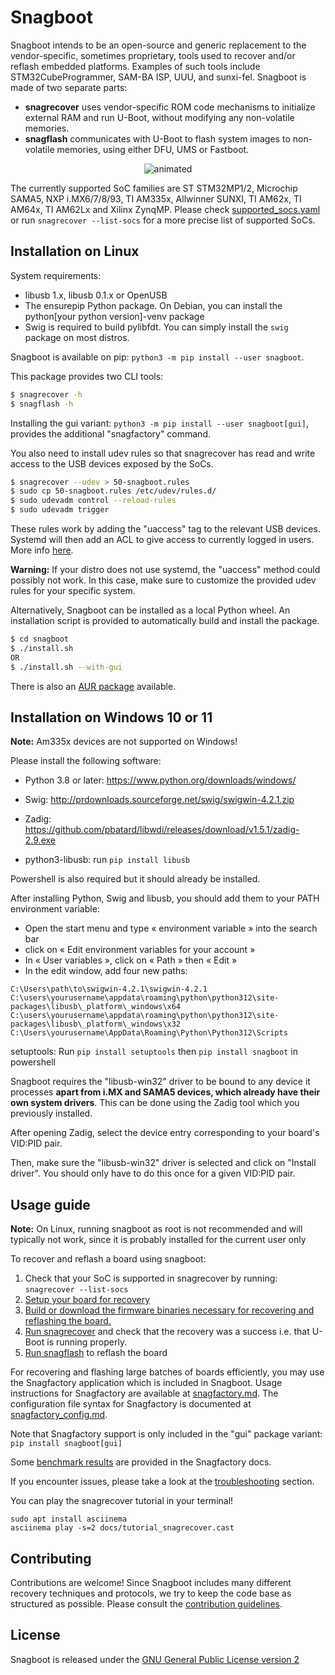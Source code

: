 # Snagboot

Snagboot intends to be an open-source and generic replacement to the
vendor-specific, sometimes proprietary, tools used to recover and/or reflash
embedded platforms. Examples of such tools include STM32CubeProgrammer, SAM-BA
ISP, UUU, and sunxi-fel. Snagboot is made of two separate parts:

- **snagrecover** uses vendor-specific ROM code mechanisms to initialize
  external RAM and run U-Boot, without modifying any non-volatile
  memories.
- **snagflash** communicates with U-Boot to flash system images to non-volatile
  memories, using either DFU, UMS or Fastboot.

<p align="center">
  <img src="docs/tutorial_snagrecover.gif" alt="animated" />
</p>

The currently supported SoC families are ST STM32MP1/2, Microchip SAMA5, NXP
i.MX6/7/8/93, TI AM335x, Allwinner SUNXI, TI AM62x, TI AM64x, TI AM62Lx and Xilinx ZynqMP. Please check
[supported_socs.yaml](https://github.com/bootlin/snagboot/blob/main/src/snagrecover/supported_socs.yaml) or run `snagrecover
--list-socs` for a more precise list of supported SoCs.

## Installation on Linux

System requirements:

 * libusb 1.x, libusb 0.1.x or OpenUSB
 * The ensurepip Python package. On Debian, you can install the
   python[your python version]-venv package
 * Swig is required to build pylibfdt. You can simply install the `swig` package on most distros.

Snagboot is available on pip: `python3 -m pip install --user snagboot`.

This package provides two CLI tools:

```bash
$ snagrecover -h
$ snagflash -h
```

Installing the gui variant: `python3 -m pip install --user snagboot[gui]`, provides the additional "snagfactory" command.

You also need to install udev rules so that snagrecover has read and write
access to the USB devices exposed by the SoCs.

```bash
$ snagrecover --udev > 50-snagboot.rules
$ sudo cp 50-snagboot.rules /etc/udev/rules.d/
$ sudo udevadm control --reload-rules
$ sudo udevadm trigger
```

These rules work by adding the "uaccess" tag to the relevant USB devices.
Systemd will then add an ACL to give access to currently logged in users. More
info
[here](https://enotty.pipebreaker.pl/2012/05/23/linux-automatic-user-acl-management/).

**Warning:** If your distro does not use systemd, the "uaccess" method could
possibly not work. In this case, make sure to customize the provided udev rules
for your specific system.

Alternatively, Snagboot can be installed as a local Python wheel. An
installation script is provided to automatically build and install the package.

```bash
$ cd snagboot
$ ./install.sh
OR
$ ./install.sh --with-gui
```

There is also an [AUR package](https://aur.archlinux.org/packages/snagboot)
available.

## Installation on Windows 10 or 11

**Note:** Am335x devices are not supported on Windows!

Please install the following software:

- Python 3.8 or later: https://www.python.org/downloads/windows/

- Swig: http://prdownloads.sourceforge.net/swig/swigwin-4.2.1.zip

- Zadig: https://github.com/pbatard/libwdi/releases/download/v1.5.1/zadig-2.9.exe

- python3-libusb: run `pip install libusb`

Powershell is also required but it should already be installed.

After installing Python, Swig and libusb, you should add them to your PATH environment variable:

- Open the start menu and type « environment variable » into the search bar
- click on « Edit environment variables for your account »
- In « User variables », click on « Path » then « Edit »
- In the edit window, add four new paths:

```
C:\Users\path\to\swigwin-4.2.1\swigwin-4.2.1
C:\users\yourusername\appdata\roaming\python\python312\site-packages\libusb\_platform\_windows\x64
C:\users\yourusername\appdata\roaming\python\python312\site-packages\libusb\_platform\_windows\x32
C:\Users\yourusername\AppData\Roaming\Python\Python312\Scripts
```

setuptools: Run `pip install setuptools` then  `pip install snagboot` in powershell

Snagboot requires the "libusb-win32" driver to be bound to any device it
processes **apart from i.MX and SAMA5 devices, which already have their own
system drivers**. This can be done using the Zadig tool which you previously
installed.

After opening Zadig, select the device entry corresponding to your board's
VID:PID pair.

Then, make sure the "libusb-win32" driver is selected and click on "Install
driver". You should only have to do this once for a given VID:PID pair.

## Usage guide

**Note:** On Linux, running snagboot as root is not recommended and will typically not
work, since it is probably installed for the current user only

To recover and reflash a board using snagboot:

1. Check that your SoC is supported in snagrecover by running: `snagrecover --list-socs`
2. [Setup your board for recovery](https://github.com/bootlin/snagboot/blob/main/docs/board_setup.md)
3. [Build or download the firmware binaries necessary for recovering and reflashing the board.](https://github.com/bootlin/snagboot/blob/main/docs/fw_binaries.md)
4. [Run snagrecover](https://github.com/bootlin/snagboot/blob/main/docs/snagrecover.md) and check that the recovery was a success i.e. that U-Boot is running properly.
5. [Run snagflash](https://github.com/bootlin/snagboot/blob/main/docs/snagflash.md) to reflash the board



For recovering and flashing large batches of boards efficiently, you may use the Snagfactory application which is included in Snagboot. Usage instructions for Snagfactory are available at [snagfactory.md](https://github.com/bootlin/snagboot/blob/main/docs/snagfactory.md). The configuration file syntax for Snagfactory is documented at [snagfactory_config.md](https://github.com/bootlin/snagboot/blob/main/docs/snagfactory_config.md).


Note that Snagfactory support is only included in the "gui" package variant: `pip install snagboot[gui]`

Some [benchmark results](https://github.com/bootlin/snagboot/blob/main/docs/snagfactory_benchmarks.md) are provided in the Snagfactory docs.

If you encounter issues, please take a look at the
[troubleshooting](https://github.com/bootlin/snagboot/blob/main/docs/troubleshooting.md) section.

You can play the snagrecover tutorial in your terminal!

```
sudo apt install asciinema
asciinema play -s=2 docs/tutorial_snagrecover.cast
```

## Contributing

Contributions are welcome! Since Snagboot includes many different recovery
techniques and protocols, we try to keep the code base as structured as
possible. Please consult the [contribution guidelines](https://github.com/bootlin/snagboot/blob/main/CONTRIBUTING.md).

## License

Snagboot is released under the [GNU General Public License version 2](https://github.com/bootlin/snagboot/blob/main/LICENSE)
